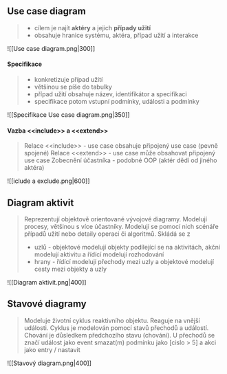 ## Use case diagram

> - cílem je najít **aktéry** a jejich **případy užití**
> - obsahuje hranice systému, aktéra, případ užití a interakce

![[Use case diagram.png|300]]

#### Specifikace

> - konkretizuje případ užití
> - většinou se píše do tabulky
> - případ užití obsahuje název, identifikátor a specifikaci
> - specifikace potom vstupní podmínky, události a podmínky

![[Specifikace Use case diagram.png|350]]

#### Vazba \<\<include\>\> a \<\<extend\>\>

> Relace \<\<include\>\> - use case obsahuje připojený use case (pevně spojené)
> Relace \<\<extend\>\> - use case může obsahovat připojený use case
> Zobecnění účastníka - podobné OOP (aktér dědí od jiného aktéra)

![[iclude a exclude.png|600]]


## Diagram aktivit

>Reprezentují objektově orientované vývojové diagramy. Modelují procesy, většinou s více účastníky. Modelují se pomocí nich scénáře případů užití nebo detaily operaci či algoritmů.
>Skládá se z
>- uzlů - objektové modelují objekty podílející se na aktivitách, akční modelují aktivitu a řídící modelují rozhodování
>- hrany - řídící modelují přechody mezi uzly a objektové modelují cesty mezi objekty a uzly

![[Diagram aktivit.png|400]]


## Stavové diagramy

> Modeluje životní cyklus reaktivního objektu. Reaguje na vnější události. Cyklus je modelován pomocí stavů přechodů a událostí. Chování je důsledkem předchozího stavu (chování). 
> U přechodů se značí událost jako 
	event smazat(m)
> podmínku jako
	[cislo > 5]
> a akci jako
	entry / nastavit

![[Stavový diagram.png|400]]

